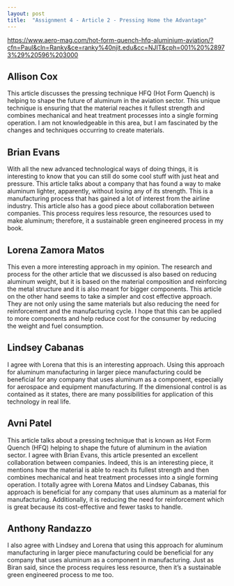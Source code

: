 ```yaml
---
layout: post
title:  "Assignment 4 - Article 2 - Pressing Home the Advantage"
---
```


<https://www.aero-mag.com/hot-form-quench-hfq-aluminium-aviation/?cfn=Paul&cln=Ranky&ce=ranky%40njit.edu&cc=NJIT&cph=001%20%28973%29%20596%203000>

## Allison Cox

This article discusses the pressing technique HFQ (Hot Form Quench) is helping to shape the future of aluminum in the aviation sector. This unique technique is ensuring that the material reaches it fullest strength and combines mechanical and heat treatment processes into a single forming operation. I am not knowledgeable in this area, but I am fascinated by the changes and techniques occurring to create materials.

## Brian Evans

With all the new advanced technological ways of doing things, it is interesting to know that you can still do some cool stuff with just heat and pressure.  This article talks about a company that has found a way to make aluminum lighter, apparently, without losing any of its strength.  This is a manufacturing process that has gained a lot of interest from the airline industry.  This article also has a good piece about collaboration between companies.  This process requires less resource, the resources used to make aluminum; therefore, it a sustainable green engineered process in my book.

## Lorena Zamora Matos

This even a more interesting approach in my opinion. The research and process for the other article that we discussed is also based on reducing aluminum weight, but it is based on the material composition and reinforcing the metal structure and it is also meant for bigger components. This article on the other hand seems to take a simpler and cost effective approach. They are not only using the same materials but also reducing the need for reinforcement and the manufacturing cycle. I hope that this can be applied to more components and help reduce cost for the consumer by reducing the weight and fuel consumption. 

## Lindsey Cabanas

I agree with Lorena that this is an interesting approach. Using this approach for aluminum manufacturing in larger piece manufacturing could be beneficial for any company that uses aluminum as a component, especially for aerospace and equipment manufacturing. If the dimensional control is as contained as it states, there are many possibilities for application of this technology in real life.

## Avni Patel

This article talks about a pressing technique that is known as Hot Form Quench (HFQ) helping to shape the future of aluminum in the aviation sector. I agree with Brian Evans, this article presented an excellent collaboration between companies. Indeed, this is an interesting piece, it mentions how the material is able to reach its fullest strength and then combines mechanical and heat treatment processes into a single forming operation. I totally agree with Lorena Matos and Lindsey Cabanas, this approach is beneficial for any company that uses aluminum as a material for manufacturing. Additionally, it is reducing the need for reinforcement which is great because its cost-effective and fewer tasks to handle.  

## Anthony Randazzo

I also agree with Lindsey and Lorena that using this approach for aluminum manufacturing in larger piece manufacturing could be beneficial for any company that uses aluminum as a component in manufacturing. Just as Biran said, since the process requires less resource, then it’s a sustainable green engineered process to me too.
